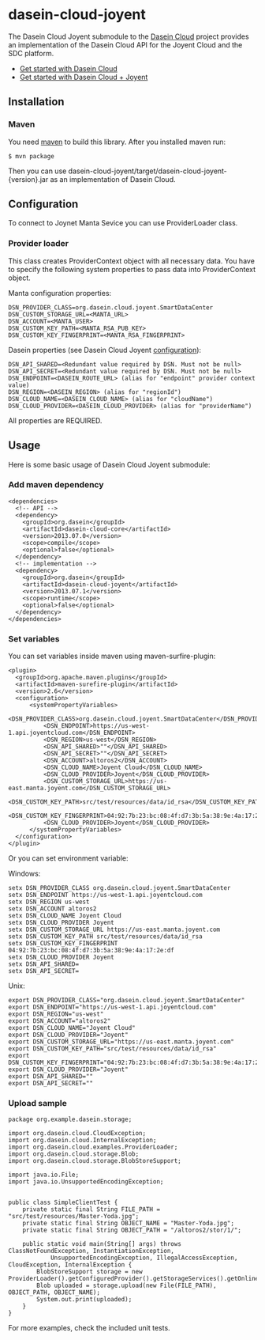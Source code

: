 dasein-cloud-joyent
===================

The Dasein Cloud Joyent submodule to the [Dasein Cloud](https://github.com/greese/dasein-cloud) project provides
an implementation of the Dasein Cloud API for the Joyent Cloud and the SDC platform.

* [Get started with Dasein Cloud](https://github.com/greese/dasein-cloud)
* [Get started with Dasein Cloud + Joyent](https://github.com/greese/dasein-cloud-joyent/wiki)

Installation
-------------------

### Maven

You need [maven](https://maven.apache.org/) to build this library. After you installed maven run:

    $ mvn package

Then you can use dasein-cloud-joyent/target/dasein-cloud-joyent-{version}.jar as an implementation of Dasein Cloud.

Configuration
-------------------

To connect to Joynet Manta Sevice you can use ProviderLoader class.

### Provider loader

This class creates ProviderContext object with all necessary data. You have to specify the following system properties to
pass data into ProviderContext object.

Manta configuration properties:

    DSN_PROVIDER_CLASS=org.dasein.cloud.joyent.SmartDataCenter
    DSN_CUSTOM_STORAGE_URL=<MANTA_URL>
    DSN_ACCOUNT=<MANTA_USER>
    DSN_CUSTOM_KEY_PATH=<MANTA_RSA_PUB_KEY>
    DSN_CUSTOM_KEY_FINGERPRINT=<MANTA_RSA_FINGERPRINT>

Dasein properties (see Dasein Cloud Joyent [configuration](https://github.com/greese/dasein-cloud-joyent/wiki/Configuration)):

    DSN_API_SHARED=<Redundant value required by DSN. Must not be null>
    DSN_API_SECRET=<Redundant value required by DSN. Must not be null>
    DSN_ENDPOINT=<DASEIN_ROUTE_URL> (alias for "endpoint" provider context value)
    DSN_REGION=<DASEIN_REGION> (alias for "regionId")
    DSN_CLOUD_NAME=<DASEIN_CLOUD_NAME> (alias for "cloudName")
    DSN_CLOUD_PROVIDER=<DASEIN_CLOUD_PROVIDER> (alias for "providerName")

All properties are REQUIRED.

Usage
-------------------

Here is some basic usage of Dasein Cloud Joyent submodule:

### Add maven dependency

    <dependencies>
      <!-- API -->
      <dependency>
        <groupId>org.dasein</groupId>
        <artifactId>dasein-cloud-core</artifactId>
        <version>2013.07.0</version>
        <scope>compile</scope>
        <optional>false</optional>
      </dependency>
      <!-- implementation -->
      <dependency>
        <groupId>org.dasein</groupId>
        <artifactId>dasein-cloud-joyent</artifactId>
        <version>2013.07.1</version>
        <scope>runtime</scope>
        <optional>false</optional>
      </dependency>
    </dependencies>

### Set variables

You can set variables inside maven using maven-surfire-plugin:

    <plugin>
      <groupId>org.apache.maven.plugins</groupId>
      <artifactId>maven-surefire-plugin</artifactId>
      <version>2.6</version>
      <configuration>
          <systemPropertyVariables>
              <DSN_PROVIDER_CLASS>org.dasein.cloud.joyent.SmartDataCenter</DSN_PROVIDER_CLASS>
              <DSN_ENDPOINT>https://us-west-1.api.joyentcloud.com</DSN_ENDPOINT>
              <DSN_REGION>us-west</DSN_REGION>
              <DSN_API_SHARED>""</DSN_API_SHARED>
              <DSN_API_SECRET>""</DSN_API_SECRET>
              <DSN_ACCOUNT>altoros2</DSN_ACCOUNT>
              <DSN_CLOUD_NAME>Joyent Cloud</DSN_CLOUD_NAME>
              <DSN_CLOUD_PROVIDER>Joyent</DSN_CLOUD_PROVIDER>
              <DSN_CUSTOM_STORAGE_URL>https://us-east.manta.joyent.com</DSN_CUSTOM_STORAGE_URL>
              <DSN_CUSTOM_KEY_PATH>src/test/resources/data/id_rsa</DSN_CUSTOM_KEY_PATH>
              <DSN_CUSTOM_KEY_FINGERPRINT>04:92:7b:23:bc:08:4f:d7:3b:5a:38:9e:4a:17:2e:df</DSN_CUSTOM_KEY_FINGERPRINT>
              <DSN_CLOUD_PROVIDER>Joyent</DSN_CLOUD_PROVIDER>
          </systemPropertyVariables>
      </configuration>
    </plugin>

Or you can set environment variable:

Windows:

    setx DSN_PROVIDER_CLASS org.dasein.cloud.joyent.SmartDataCenter
    setx DSN_ENDPOINT https://us-west-1.api.joyentcloud.com
    setx DSN_REGION us-west
    setx DSN_ACCOUNT altoros2
    setx DSN_CLOUD_NAME Joyent Cloud
    setx DSN_CLOUD_PROVIDER Joyent
    setx DSN_CUSTOM_STORAGE_URL https://us-east.manta.joyent.com
    setx DSN_CUSTOM_KEY_PATH src/test/resources/data/id_rsa
    setx DSN_CUSTOM_KEY_FINGERPRINT 04:92:7b:23:bc:08:4f:d7:3b:5a:38:9e:4a:17:2e:df
    setx DSN_CLOUD_PROVIDER Joyent
    setx DSN_API_SHARED=
    setx DSN_API_SECRET=


Unix:

    export DSN_PROVIDER_CLASS="org.dasein.cloud.joyent.SmartDataCenter"
    export DSN_ENDPOINT="https://us-west-1.api.joyentcloud.com"
    export DSN_REGION="us-west"
    export DSN_ACCOUNT="altoros2"
    export DSN_CLOUD_NAME="Joyent Cloud"
    export DSN_CLOUD_PROVIDER="Joyent"
    export DSN_CUSTOM_STORAGE_URL="https://us-east.manta.joyent.com"
    export DSN_CUSTOM_KEY_PATH="src/test/resources/data/id_rsa"
    export DSN_CUSTOM_KEY_FINGERPRINT="04:92:7b:23:bc:08:4f:d7:3b:5a:38:9e:4a:17:2e:df"
    export DSN_CLOUD_PROVIDER="Joyent"
    export DSN_API_SHARED=""
    export DSN_API_SECRET=""


### Upload sample

    package org.example.dasein.storage;

    import org.dasein.cloud.CloudException;
    import org.dasein.cloud.InternalException;
    import org.dasein.cloud.examples.ProviderLoader;
    import org.dasein.cloud.storage.Blob;
    import org.dasein.cloud.storage.BlobStoreSupport;

    import java.io.File;
    import java.io.UnsupportedEncodingException;


    public class SimpleClientTest {
        private static final String FILE_PATH = "src/test/resources/Master-Yoda.jpg";
        private static final String OBJECT_NAME = "Master-Yoda.jpg";
        private static final String OBJECT_PATH = "/altoros2/stor/1/";

        public static void main(String[] args) throws ClassNotFoundException, InstantiationException,
                UnsupportedEncodingException, IllegalAccessException, CloudException, InternalException {
            BlobStoreSupport storage = new ProviderLoader().getConfiguredProvider().getStorageServices().getOnlineStorageSupport();
            Blob uploaded = storage.upload(new File(FILE_PATH), OBJECT_PATH, OBJECT_NAME);
            System.out.print(uploaded);
        }
    }

For more examples, check the included unit tests.
